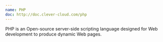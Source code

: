 ```yaml
---
name: PHP
doc: http://doc.clever-cloud.com/php
---
```


PHP is an Open-source server-side scripting language designed for Web development to produce dynamic Web pages.